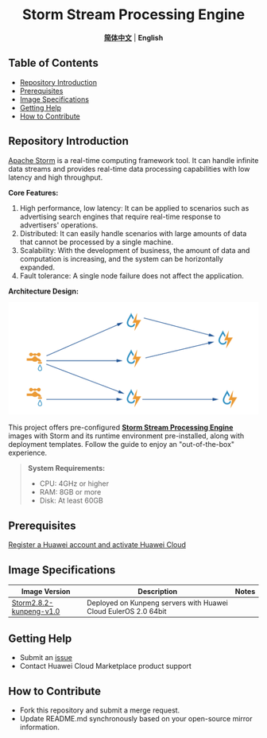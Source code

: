 <p align="center">
  <h1 align="center">Storm Stream Processing Engine</h1>
  <p align="center">
    <a href="README_ZH.md"><strong>简体中文</strong></a> | <strong>English</strong>
  </p>

## Table of Contents

- [Repository Introduction](#repository-introduction)  
- [Prerequisites](#prerequisites)  
- [Image Specifications](#image-specifications)
- [Getting Help](#getting-help)
- [How to Contribute](#how-to-contribute)

## Repository Introduction  
[Apache Storm](https://github.com/apache/Storm) is a real-time computing framework tool. It can handle infinite data streams and provides real-time data processing capabilities with low latency and high throughput.

**Core Features:**
1. High performance, low latency: It can be applied to scenarios such as advertising search engines that require real-time response to advertisers' operations.
2. Distributed: It can easily handle scenarios with large amounts of data that cannot be processed by a single machine.
3. Scalability: With the development of business, the amount of data and computation is increasing, and the system can be horizontally expanded.
4. Fault tolerance: A single node failure does not affect the application.


**Architecture Design:**

![](./images/img001.png)

This project offers pre-configured [**Storm Stream Processing Engine**](https://marketplace.huaweicloud.com) images with Storm and its runtime environment pre-installed, along with deployment templates. Follow the guide to enjoy an "out-of-the-box" experience.

> **System Requirements:**
> - CPU: 4GHz or higher  
> - RAM: 8GB or more  
> - Disk: At least 60GB  

## Prerequisites  
[Register a Huawei account and activate Huawei Cloud](https://support.huaweicloud.com/usermanual-account/account_id_001.html)

## Image Specifications  

| Image Version                                                  | Description                                             | Notes |  
|----------------------------------------------------------------|---------------------------------------------------------|-------|  
| [Storm2.8.2-kunpeng-v1.0](https://github.com/HuaweiCloudDeveloper/Storm-image/tree/Storm2.8.2-kunpeng-v1.0) | Deployed on Kunpeng servers with Huawei Cloud EulerOS 2.0 64bit |  | 

## Getting Help
- Submit an [issue](https://github.com/HuaweiCloudDeveloper/Storm-image/issues)
- Contact Huawei Cloud Marketplace product support

## How to Contribute
- Fork this repository and submit a merge request.
- Update README.md synchronously based on your open-source mirror information.
